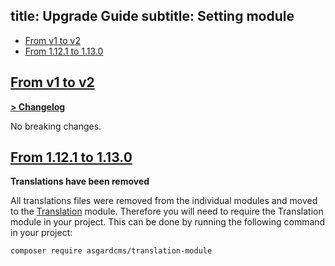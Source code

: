 title: Upgrade Guide
subtitle: Setting module
-------

- [From v1 to v2](#upgrade-2.0)
- [From 1.12.1 to 1.13.0](#upgrade-1.13.0)



## <a name="upgrade-2.0" class="anchor" href="#upgrade-2.0">From v1 to **v2**</a>

**[> Changelog](https://github.com/AsgardCms/Setting/blob/2.0/changelog.yml)**

No breaking changes.


## <a name="upgrade-1.13.0" class="anchor" href="#upgrade-1.13.0">From 1.12.1 to **1.13.0**</a>

**Translations have been removed**

All translations files were removed from the individual modules and moved to the [Translation](https://github.com/AsgardCms/Translation) module. Therefore you will need to require the Translation module in your project. This can be done by running the following command in your project:

``` .language-bash
composer require asgardcms/translation-module
```


